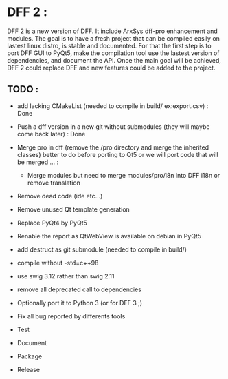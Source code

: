 DFF 2 : 
=======

DFF 2 is a new version of DFF. It include ArxSys dff-pro enhancement and modules.
The goal is to have a fresh project that can be compiled easily on lastest linux distro, is stable and documented. 
For that the first step is to port DFF GUI to PyQt5, make the compilation tool use the lastest version of dependencies, and document the API. 
Once the main goal will be achieved, DFF 2 could replace DFF and new features could be added to the project.

TODO :  
------

- add lacking CMakeList (needed to compile in build/ ex:export.csv) : Done

- Push a dff version in a new git without submodules (they will maybe come back later) : Done

- Merge pro in dff (remove the /pro directory and merge the inherited classes) better to do before porting to Qt5 or we will port code that will be merged ... :
  * Merge modules but need to merge modules/pro/i8n into DFF i18n or remove translation 
  


- Remove dead code (ide etc...)
- Remove unused Qt template generation
- Replace PyQt4 by PyQt5
- Renable the report as QtWebView is available on debian in PyQt5
- add destruct as git submodule (needed to compile in build/)
- compile without -std=c++98
- use swig 3.12 rather than swig 2.11
- remove all deprecated call to dependencies 
- Optionally port it to Python 3 (or for DFF 3 ;)
- Fix all bug reported by differents tools
- Test 
- Document
- Package
- Release 
